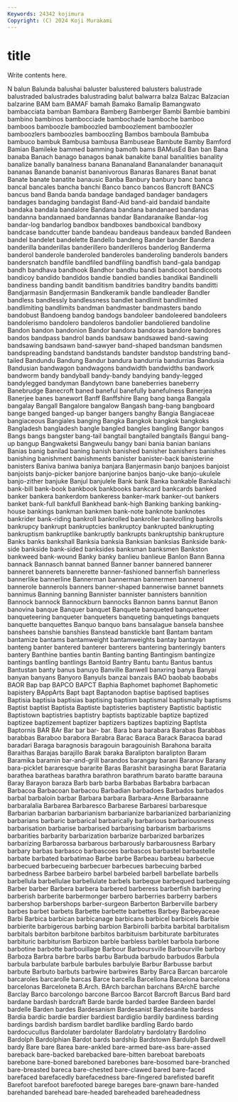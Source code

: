 ```yaml
---
Keywords: 24342 kojimura
Copyright: (C) 2024 Koji Murakami
---
```


# title

Write contents here.



N balun Balunda
balushai baluster balustered balusters balustrade balustraded balustrades balustrading balut balwarra
balza Balzac Balzacian balzarine BAM bam BAMAF bamah Bamako Bamalip
Bamangwato bambacciata bamban Bambara Bamberg Bamberger Bambi Bambie bambini bambino
bambinos bambocciade bambochade bamboche bamboo bamboos bamboozle bamboozled bamboozlement bamboozler
bamboozlers bamboozles bamboozling Bambos bamboula Bambuba bambuco bambuk Bambusa bambusa
Bambuseae Bambute Bamby Bamford Bamian Bamileke bammed bamming bamoth bams
BAMusEd Ban ban Bana banaba Banach banago banagos banak banakite
banal banalities banality banalize banally banalness banana Bananaland Bananalander bananaquit
bananas Banande bananist bananivorous Banaras Banares Banat banat Banate banate
banatite banausic Banba Banbury banbury banc banca bancal bancales bancha
banchi Banco banco bancos Bancroft BANCS bancus band Banda banda
bandage bandaged bandager bandagers bandages bandaging bandagist Band-Aid band-aid bandaid
bandaite bandaka bandala bandalore Bandana bandana bandanaed bandanas bandanna bandannaed
bandannas bandar Bandaranaike Bandar-log bandar-log bandarlog bandbox bandboxes bandboxical bandboxy
bandcase bandcutter bande bandeau bandeaus bandeaux banded Bandeen bandel bandelet
bandelette Bandello bandeng Bander bander Bandera banderilla banderillas banderillero banderilleros
banderlog Banderma banderol banderole banderoled banderoles banderoling banderols banders bandersnatch
bandfile bandfiled bandfiling bandfish band-gala bandgap bandh bandhava bandhook Bandhor
bandhu bandi bandicoot bandicoots bandicoy bandido bandidos bandie bandied bandies
bandikai Bandinelli bandiness banding bandit banditism banditries banditry bandits banditti
Bandjarmasin Bandjermasin Bandkeramik bandle bandleader Bandler bandless bandlessly bandlessness bandlet
bandlimit bandlimited bandlimiting bandlimits bandman bandmaster bandmasters bando bandobust Bandoeng
bandog bandogs bandoleer bandoleered bandoleers bandolerismo bandolero bandoleros bandolier bandoliered
bandoline Bandon bandon bandonion Bandor bandora bandoras bandore bandores bandos
bandpass bandrol bands bandsaw bandsawed band-sawing bandsawing bandsawn band-sawyer band-shaped
bandsman bandsmen bandspreading bandstand bandstands bandster bandstop bandstring band-tailed Bandundu
Bandung Bandur bandura bandurria bandurrias Bandusia Bandusian bandwagon bandwagons bandwidth
bandwidths bandwork bandworm bandy bandyball bandy-bandy bandying bandy-legged bandylegged bandyman
Bandytown bane baneberries baneberry Banebrudge Banecroft baned baneful banefully banefulness
Banerjea Banerjee banes banewort Banff Banffshire Bang bang banga Bangala
bangalay Bangall Bangalore bangalow Bangash bang-bang bangboard bange banged banged-up
banger bangers banghy Bangia Bangiaceae bangiaceous Bangiales banging Bangka Bangkok
bangkok bangkoks Bangladesh bangladesh bangle bangled bangles bangling Bangor bangos
Bangs bangs bangster bang-tail bangtail bangtailed bangtails Bangui bang-up bangup
Bangwaketsi Bangweulu bangy bani bania banian banians Banias banig banilad
baning banish banished banisher banishers banishes banishing banishment banishments banister
banister-back banisterine banisters Baniva baniwa baniya banjara Banjermasin banjo banjoes
banjoist banjoists banjo-picker banjore banjorine banjos banjo-uke banjo-ukulele banjo-zither banjuke
Banjul banjulele Bank bank Banka bankable Bankalachi bank-bill bank-book bankbook
bankbooks bankcard bankcards banked banker bankera bankerdom bankeress banker-mark banker-out
bankers banket bank-full bankfull Bankhead bank-high Banking banking banking-house bankings
bankman bankmen bank-note banknote banknotes bankrider bank-riding bankroll bankrolled bankroller
bankrolling bankrolls bankrupcy bankrupt bankruptcies bankruptcy bankrupted bankrupting bankruptism bankruptlike
bankruptly bankrupts bankruptship bankrupture Banks banks bankshall Banksia banksia Banksian
banksias Bankside bank-side bankside bank-sided banksides banksman banksmen Bankston bankweed
bank-wound Banky banky banlieu banlieue Banlon Bann Banna bannack Bannasch
bannat banned Banner banner bannered bannerer banneret bannerets bannerette banner-fashioned
bannerfish bannerless bannerlike bannerline Bannerman bannerman bannermen bannerol bannerole bannerols
banners banner-shaped bannerwise bannet bannets bannimus Banning banning Bannister bannister
bannisters bannition Bannock bannock Bannockburn bannocks Bannon banns bannut Banon
banovina banque Banquer banquet Banquete banqueted banqueteer banqueteering banqueter banqueters
banqueting banquetings banquets banquette banquettes Banquo banquo bans bansalague bansela
banshee banshees banshie banshies Banstead banstickle bant Bantam bantam bantamize
bantams bantamweight bantamweights bantay bantayan banteng banter bantered banterer banterers
bantering banteringly banters bantery Banthine banties bantin Banting banting Bantingism
bantingize bantings bantling bantlings Bantoid Bantry Bantu bantu Bantus bantus
Bantustan banty banus banuyo Banville Banwell banxring banya Banyai banyan
banyans Banyoro Banyuls banzai banzais BAO baobab baobabs BAOR Bap
bap BAPCO BAPCT Baphia Baphomet baphomet Baphometic bapistery BAppArts Bapt
bapt Baptanodon baptise baptised baptises Baptisia baptisia baptisias baptising baptism
baptismal baptismally baptisms Baptist baptist Baptista Baptiste baptisteries baptistery Baptistic
baptistic Baptistown baptistries baptistry baptists baptizable baptize baptized baptizee baptizement
baptizer baptizers baptizes baptizing Baptlsta Baptornis BAR BAr Bar bar
bar- bar. Bara bara barabara Barabas Barabbas barabbas Baraboo barabora
Barabra Barac Baraca Barack Baracoa barad baradari Baraga baragnosis baragouin
baragouinish Barahona baraita Baraithas Barajas barajillo Barak baraka Baralipton baralipton
Baram Baramika baramin bar-and-grill barandos barangay barani Baranov Barany bara-picklet
bararesque bararite Baras Barashit barasingha barat Barataria barathea baratheas barathra
barathron barathrum barato baratte barauna Baray Barayon baraza Barb barb
barba Barbabas Barbabra barbacan Barbacoa Barbacoan barbacou Barbadian barbadoes Barbados
barbados barbal barbaloin barbar Barbara barbara Barbara-Anne Barbaraanne barbaralalia Barbarea
Barbaresco Barbarese Barbaresi barbaresque Barbarian barbarian barbarianism barbarianize barbarianized barbarianizing
barbarians barbaric barbarical barbarically barbarious barbariousness barbarisation barbarise barbarised barbarising
barbarism barbarisms barbarities barbarity barbarization barbarize barbarized barbarizes barbarizing Barbarossa
barbarous barbarously barbarousness Barbary barbary barbas barbasco barbascoes barbascos barbastel
barbastelle barbate barbated barbatimao Barbe barbe Barbeau barbeau barbecue barbecued
barbecueing barbecuer barbecues barbecuing barbed barbedness Barbee barbeiro barbel barbeled
barbell barbellate barbells barbellula barbellulae barbellulate barbels barbeque barbequed barbequing
Barber barber Barbera barbera barbered barberess barberfish barbering barberish barberite
barbermonger barbero barberries barberry barbers barbershop barbershops barber-surgeon Barberton Barberville
barbery barbes barbet barbets Barbette barbette barbettes Barbey Barbeyaceae Barbi
Barbica barbican barbicanage barbicans barbicel barbicels Barbie barbierite barbigerous barbing
barbion Barbirolli barbita barbital barbitalism barbitals barbiton barbitone barbitos barbituism
barbiturate barbiturates barbituric barbiturism Barbizon barble barbless barblet barbola barbone
barbotine barbotte barbouillage Barbour Barboursville Barbourville barboy Barboza Barbra barbre
barbs barbu Barbuda barbudo barbudos Barbula barbula barbulate barbule barbules
barbulyie Barbur Barbusse barbut barbute Barbuto barbuts barbwire barbwires Barby
Barca Barcan barcarole barcaroles barcarolle barcas Barce barcella Barcellona Barcelona
barcelona barcelonas Barceloneta B.Arch. BArch barchan barchans BArchE barche Barclay
Barco barcolongo barcone Barcoo Barcot Barcroft Barcus Bard bard bardane
bardash bardcraft Barde barde barded bardee Bardeen bardel bardelle Barden
bardes Bardesanism Bardesanist Bardesanite bardess Bardia bardic bardie bardier bardiest
bardiglio bardily bardiness barding bardings bardish bardism bardlet bardlike bardling
Bardo bardo bardocucullus Bardolater bardolater Bardolatry bardolatry Bardolino Bardolph Bardolphian
Bardot bards bardship Bardstown Bardulph Bardwell bardy Bare bare Barea
bare-ankled bare-armed bare-ass bare-assed bareback bare-backed barebacked bare-bitten bareboat bareboats
barebone bare-boned bareboned barebones bare-bosomed bare-branched bare-breasted bareca bare-chested bare-clawed
bared bare-faced barefaced barefacedly barefacedness bare-fingered barefisted barefit Barefoot barefoot
barefooted barege bareges bare-gnawn bare-handed barehanded barehead bare-headed bareheaded bareheadedness
